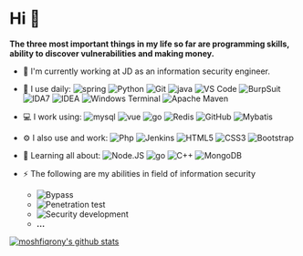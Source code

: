 # Hi  👋

**The three most important things in my life so far are programming skills, ability to discover vulnerabilities and making money.**

- 🏢 I'm currently working at JD as an information security engineer. 
- 🚀 I use daily:
  ![spring](https://img.shields.io/badge/-Spring5-6DB33F?style=plastic&logo=spring)
  ![Python](https://img.shields.io/badge/-Python-8fcfd1?style=plastic&logo=Python)
  ![Git](https://img.shields.io/badge/-Git-F05032?style=plastic&logo=git)
  ![java](https://img.shields.io/badge/-java-red?style=plastic&logo=java)
  ![VS Code](https://img.shields.io/badge/-VS%20Code-007ACC?style=plastic&logo=visual-studio-code)
  ![BurpSuit](https://img.shields.io/badge/-BurpSuit-yellow?style=plastic&logo=BurpSuit)
  ![IDA7](https://img.shields.io/badge/-IDA7-black?style=plastic&logo=IDA)
  ![IDEA](https://img.shields.io/badge/-IDEA-000000?style=plastic&logo=intellijidea)
  ![Windows Terminal](https://img.shields.io/badge/-Windows%20Terminal-4D4D4D?style=plastic&logo=windowsterminal)
  ![Apache Maven](https://img.shields.io/badge/-Apache%20Maven-C71A36?style=plastic&logo=apachemaven)
  

- 💻 I work using:
  ![mysql](https://img.shields.io/badge/-mysql-4479A1?style=plastic&logo=mysql)
  ![vue](https://img.shields.io/badge/-vue-0081CB?style=plastic&logo=vuedotjs)
  ![go](https://img.shields.io/badge/-go-092E20?style=plastic&logo=Go)
  ![Redis](https://img.shields.io/badge/-Redis-336791?style=plastic&logo=Redis)
  ![GitHub](https://img.shields.io/badge/-GitHub-181717?style=plastic&logo=github)
  ![Mybatis](https://img.shields.io/badge/-Mybatis-FCA121?style=plastic&logo=Mybatis)
- ⚙️ I also use and work: 
  ![Php](https://img.shields.io/badge/-php-394989?style=plastic&logo=php)
  ![Jenkins](https://img.shields.io/badge/-Jenkins-black?style=plastic&logo=Jenkins)
  ![HTML5](https://img.shields.io/badge/-HTML5-E34F26?style=plastic&logo=html5&logoColor=white)
  ![CSS3](https://img.shields.io/badge/-CSS3-1572B6?style=plastic&logo=css3)
  ![Bootstrap](https://img.shields.io/badge/-Bootstrap-563D7C?style=plastic&logo=bootstrap)
- 🌱 Learning all about:
  ![Node.JS](https://img.shields.io/badge/-Node.JS-black?style=plastic&logo=Node.js) ![go](https://img.shields.io/badge/-go-c7b198?style=plastic&logo=go) ![C++](https://img.shields.io/badge/-C++-00599C?style=plastic&logo=c)
  ![MongoDB](https://img.shields.io/badge/-MongoDB-black?style=plastic&logo=mongodb)
- ⚡️ The following are my abilities in field of information security
    * ![Bypass](https://img.shields.io/badge/-Bypass-black?style=plastic)
    * ![Penetration test](https://img.shields.io/badge/-Penetration%20test-yellow?style=plastic)
    * ![Security development](https://img.shields.io/badge/-Security%20development-red?style=plastic)
    * **...**

[![moshfiqrony's github stats](https://github-readme-stats.vercel.app/api?username=retnullyu&theme=dark&show_icons=true)](https://github.com/retnullyu)

